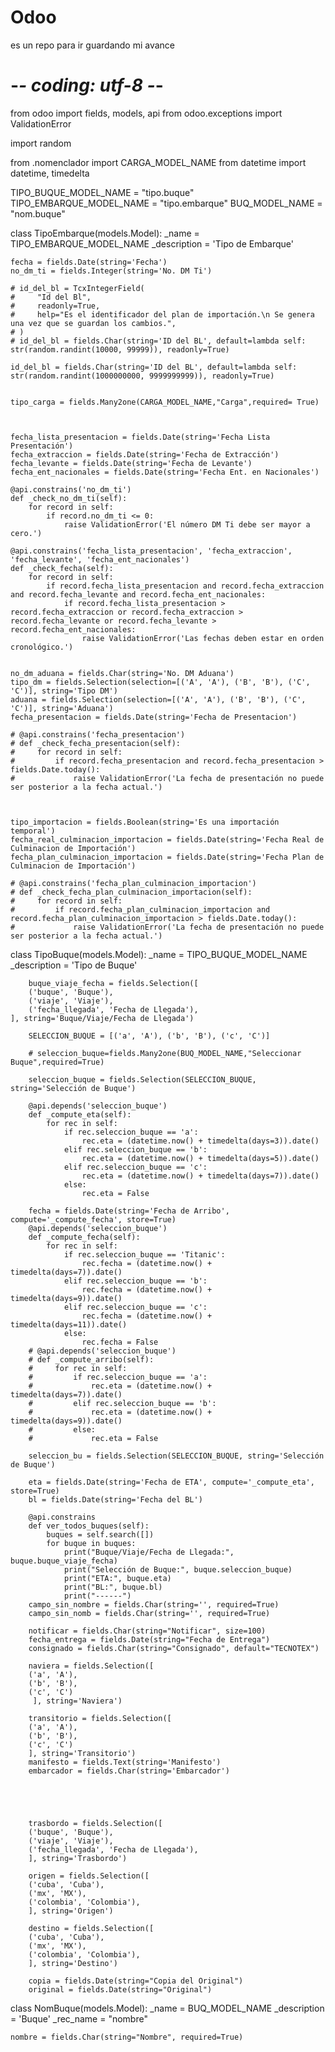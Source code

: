 # Odoo
es un repo para ir guardando mi avance


# -*- coding: utf-8 -*-

from odoo import fields, models, api
from odoo.exceptions import ValidationError

import random

from .nomenclador import CARGA_MODEL_NAME
from datetime import datetime, timedelta


TIPO_BUQUE_MODEL_NAME = "tipo.buque"
TIPO_EMBARQUE_MODEL_NAME = "tipo.embarque"
BUQ_MODEL_NAME = "nom.buque"

class TipoEmbarque(models.Model):
    _name = TIPO_EMBARQUE_MODEL_NAME
    _description = 'Tipo de Embarque'
    

    fecha = fields.Date(string='Fecha')
    no_dm_ti = fields.Integer(string='No. DM Ti')

    # id_del_bl = TcxIntegerField(
    #     "Id del Bl",
    #     readonly=True,
    #     help="Es el identificador del plan de importación.\n Se genera una vez que se guardan los cambios.",
    # )
    # id_del_bl = fields.Char(string='ID del BL', default=lambda self: str(random.randint(10000, 99999)), readonly=True)

    id_del_bl = fields.Char(string='ID del BL', default=lambda self: str(random.randint(1000000000, 9999999999)), readonly=True)
    
    
    tipo_carga = fields.Many2one(CARGA_MODEL_NAME,"Carga",required= True)
    

    
    fecha_lista_presentacion = fields.Date(string='Fecha Lista Presentación')
    fecha_extraccion = fields.Date(string='Fecha de Extracción')
    fecha_levante = fields.Date(string='Fecha de Levante')
    fecha_ent_nacionales = fields.Date(string='Fecha Ent. en Nacionales')
    
    @api.constrains('no_dm_ti')
    def _check_no_dm_ti(self):
        for record in self:
            if record.no_dm_ti <= 0:
                raise ValidationError('El número DM Ti debe ser mayor a cero.')
    
    @api.constrains('fecha_lista_presentacion', 'fecha_extraccion', 'fecha_levante', 'fecha_ent_nacionales')
    def _check_fecha(self):
        for record in self:
            if record.fecha_lista_presentacion and record.fecha_extraccion and record.fecha_levante and record.fecha_ent_nacionales:
                if record.fecha_lista_presentacion > record.fecha_extraccion or record.fecha_extraccion > record.fecha_levante or record.fecha_levante > record.fecha_ent_nacionales:
                    raise ValidationError('Las fechas deben estar en orden cronológico.')


    no_dm_aduana = fields.Char(string='No. DM Aduana')
    tipo_dm = fields.Selection(selection=[('A', 'A'), ('B', 'B'), ('C', 'C')], string='Tipo DM')
    aduana = fields.Selection(selection=[('A', 'A'), ('B', 'B'), ('C', 'C')], string='Aduana')
    fecha_presentacion = fields.Date(string='Fecha de Presentacion') 

    # @api.constrains('fecha_presentacion')
    # def _check_fecha_presentacion(self):
    #     for record in self:
    #         if record.fecha_presentacion and record.fecha_presentacion > fields.Date.today():
    #             raise ValidationError('La fecha de presentación no puede ser posterior a la fecha actual.')
            
   

    tipo_importacion = fields.Boolean(string='Es una importación temporal')
    fecha_real_culminacion_importacion = fields.Date(string='Fecha Real de Culminacion de Importación')
    fecha_plan_culminacion_importacion = fields.Date(string='Fecha Plan de Culminacion de Importación')
    
    # @api.constrains('fecha_plan_culminacion_importacion')
    # def _check_fecha_plan_culminacion_importacion(self):
    #     for record in self:
    #         if record.fecha_plan_culminacion_importacion and record.fecha_plan_culminacion_importacion > fields.Date.today():
    #             raise ValidationError('La fecha de presentación no puede ser posterior a la fecha actual.')
    
 

class TipoBuque(models.Model):
        _name = TIPO_BUQUE_MODEL_NAME
        _description = 'Tipo de Buque'

        

        buque_viaje_fecha = fields.Selection([
        ('buque', 'Buque'),
        ('viaje', 'Viaje'),
        ('fecha_llegada', 'Fecha de Llegada'),
    ], string='Buque/Viaje/Fecha de Llegada')
        
        SELECCION_BUQUE = [('a', 'A'), ('b', 'B'), ('c', 'C')]

        # seleccion_buque=fields.Many2one(BUQ_MODEL_NAME,"Seleccionar Buque",required=True)

        seleccion_buque = fields.Selection(SELECCION_BUQUE, string='Selección de Buque')
        
        @api.depends('seleccion_buque')
        def _compute_eta(self):
            for rec in self:
                if rec.seleccion_buque == 'a':
                    rec.eta = (datetime.now() + timedelta(days=3)).date()
                elif rec.seleccion_buque == 'b':
                    rec.eta = (datetime.now() + timedelta(days=5)).date()
                elif rec.seleccion_buque == 'c':
                    rec.eta = (datetime.now() + timedelta(days=7)).date()
                else:
                    rec.eta = False

        fecha = fields.Date(string='Fecha de Arribo', compute='_compute_fecha', store=True)
        @api.depends('seleccion_buque')
        def _compute_fecha(self):
            for rec in self:
                if rec.seleccion_buque == 'Titanic':
                    rec.fecha = (datetime.now() + timedelta(days=7)).date()
                elif rec.seleccion_buque == 'b':
                    rec.fecha = (datetime.now() + timedelta(days=9)).date()
                elif rec.seleccion_buque == 'c':
                    rec.fecha = (datetime.now() + timedelta(days=11)).date()
                else:
                    rec.fecha = False
        # @api.depends('seleccion_buque')
        # def _compute_arribo(self):
        #     for rec in self:
        #         if rec.seleccion_buque == 'a':
        #             rec.eta = (datetime.now() + timedelta(days=7)).date()
        #         elif rec.seleccion_buque == 'b':
        #             rec.eta = (datetime.now() + timedelta(days=9)).date()
        #         else:
        #             rec.eta = False

        seleccion_bu = fields.Selection(SELECCION_BUQUE, string='Selección de Buque')

        eta = fields.Date(string='Fecha de ETA', compute='_compute_eta', store=True)
        bl = fields.Date(string='Fecha del BL')

        @api.constrains
        def ver_todos_buques(self):
            buques = self.search([])
            for buque in buques:
                print("Buque/Viaje/Fecha de Llegada:", buque.buque_viaje_fecha)
                print("Selección de Buque:", buque.seleccion_buque)
                print("ETA:", buque.eta)
                print("BL:", buque.bl)
                print("------")
        campo_sin_nombre = fields.Char(string='', required=True)
        campo_sin_nomb = fields.Char(string='', required=True)
        
        notificar = fields.Char(string="Notificar", size=100)
        fecha_entrega = fields.Date(string="Fecha de Entrega")
        consignado = fields.Char(string="Consignado", default="TECNOTEX")
        
        naviera = fields.Selection([
        ('a', 'A'),
        ('b', 'B'),
        ('c', 'C')
         ], string='Naviera')

        transitorio = fields.Selection([
        ('a', 'A'),
        ('b', 'B'),
        ('c', 'C')
        ], string='Transitorio')
        manifesto = fields.Text(string='Manifesto')
        embarcador = fields.Char(string='Embarcador')

        

       

        trasbordo = fields.Selection([
        ('buque', 'Buque'),
        ('viaje', 'Viaje'),
        ('fecha_llegada', 'Fecha de Llegada'),
        ], string='Trasbordo')

        origen = fields.Selection([
        ('cuba', 'Cuba'),
        ('mx', 'MX'),
        ('colombia', 'Colombia'),
        ], string='Origen')
        
        destino = fields.Selection([
        ('cuba', 'Cuba'),
        ('mx', 'MX'),
        ('colombia', 'Colombia'),
        ], string='Destino')

        copia = fields.Date(string="Copia del Original")
        original = fields.Date(string="Original")
        
class NomBuque(models.Model):
    _name = BUQ_MODEL_NAME
    _description = 'Buque'
    _rec_name = "nombre"

    nombre = fields.Char(string="Nombre", required=True)
    
